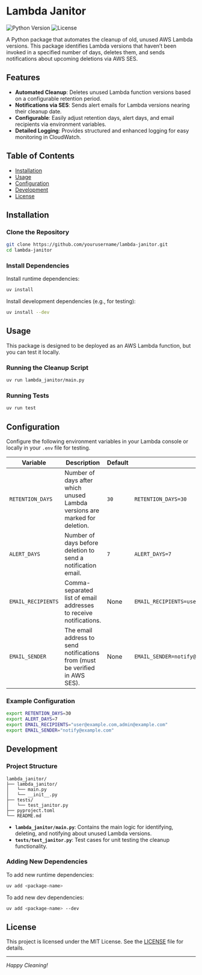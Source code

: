 # Lambda Janitor

![Python Version](https://img.shields.io/badge/python-3.8%2B-blue)
![License](https://img.shields.io/badge/license-MIT-green)

A Python package that automates the cleanup of old, unused AWS Lambda versions. This package identifies Lambda versions that haven’t been invoked in a specified number of days, deletes them, and sends notifications about upcoming deletions via AWS SES.

## Features

- **Automated Cleanup**: Deletes unused Lambda function versions based on a configurable retention period.
- **Notifications via SES**: Sends alert emails for Lambda versions nearing their cleanup date.
- **Configurable**: Easily adjust retention days, alert days, and email recipients via environment variables.
- **Detailed Logging**: Provides structured and enhanced logging for easy monitoring in CloudWatch.

## Table of Contents

- [Installation](#installation)
- [Usage](#usage)
- [Configuration](#configuration)
- [Development](#development)
- [License](#license)

## Installation

### Clone the Repository

~~~bash
git clone https://github.com/yourusername/lambda-janitor.git
cd lambda-janitor
~~~

### Install Dependencies

Install runtime dependencies:

~~~bash
uv install
~~~

Install development dependencies (e.g., for testing):

~~~bash
uv install --dev
~~~

## Usage

This package is designed to be deployed as an AWS Lambda function, but you can test it locally.

### Running the Cleanup Script

~~~bash
uv run lambda_janitor/main.py
~~~

### Running Tests

~~~bash
uv run test
~~~

## Configuration

Configure the following environment variables in your Lambda console or locally in your `.env` file for testing.

| Variable         | Description                                                                                          | Default | Example                 |
|------------------|------------------------------------------------------------------------------------------------------|---------|-------------------------|
| `RETENTION_DAYS` | Number of days after which unused Lambda versions are marked for deletion.                           | `30`    | `RETENTION_DAYS=30`     |
| `ALERT_DAYS`     | Number of days before deletion to send a notification email.                                         | `7`     | `ALERT_DAYS=7`          |
| `EMAIL_RECIPIENTS` | Comma-separated list of email addresses to receive notifications.                                   | None    | `EMAIL_RECIPIENTS=user@example.com,admin@example.com` |
| `EMAIL_SENDER`   | The email address to send notifications from (must be verified in AWS SES).                          | None    | `EMAIL_SENDER=notify@example.com` |

### Example Configuration

~~~bash
export RETENTION_DAYS=30
export ALERT_DAYS=7
export EMAIL_RECIPIENTS="user@example.com,admin@example.com"
export EMAIL_SENDER="notify@example.com"
~~~

## Development

### Project Structure

~~~plaintext
lambda_janitor/
├── lambda_janitor/
│   └── main.py
│   └── __init__.py
├── tests/
│   └── test_janitor.py
├── pyproject.toml
└── README.md
~~~

- **`lambda_janitor/main.py`**: Contains the main logic for identifying, deleting, and notifying about unused Lambda versions.
- **`tests/test_janitor.py`**: Test cases for unit testing the cleanup functionality.

### Adding New Dependencies

To add new runtime dependencies:

~~~bash
uv add <package-name>
~~~

To add new dev dependencies:

~~~bash
uv add <package-name> --dev
~~~

## License

This project is licensed under the MIT License. See the [LICENSE](LICENSE) file for details.

---

*Happy Cleaning!*

